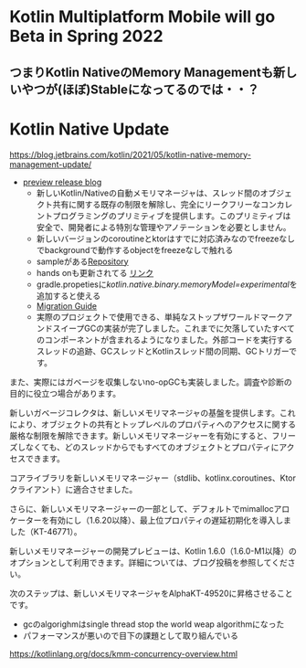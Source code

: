 # Kotlin Multiplatform Mobile will go Beta in Spring 2022
## つまりKotlin NativeのMemory Managementも新しいやつが(ほぼ)Stableになってるのでは・・？

# Kotlin Native Update

https://blog.jetbrains.com/kotlin/2021/05/kotlin-native-memory-management-update/
- [preview release blog](https://blog.jetbrains.com/kotlin/2021/08/try-the-new-kotlin-native-memory-manager-development-preview/)
  - 新しいKotlin/Nativeの自動メモリマネージャは、スレッド間のオブジェクト共有に関する既存の制限を解除し、完全にリークフリーなコンカレントプログラミングのプリミティブを提供します。このプリミティブは安全で、開発者による特別な管理やアノテーションを必要としません。
  - 新しいバージョンのcoroutineとktorはすでに対応済みなのでfreezeなしでbackgroundで動作するobjectをfreezeなしで触れる
  - sampleがある[Repository](https://github.com/Kotlin/kmm-production-sample/tree/new-mm-demo)
  - hands onも更新されてる [リンク](https://github.com/kotlin-hands-on/KNConcurrencyHandson/tree/new-mm-demo)
  - gradle.propetiesに*kotlin.native.binary.memoryModel=experimental*を追加すると使える
  - [Migration Guide](https://github.com/JetBrains/kotlin/blob/master/kotlin-native/NEW_MM.md)
  - 実際のプロジェクトで使用できる、単純なストップザワールドマークアンドスイープGCの実装が完了しました。これまでに欠落していたすべてのコンポーネントが含まれるようになりました。外部コードを実行するスレッドの追跡、GCスレッドとKotlinスレッド間の同期、GCトリガーです。

また、実際にはガベージを収集しないno-opGCも実装しました。調査や診断の目的に役立つ場合があります。

新しいガベージコレクタは、新しいメモリマネージャの基盤を提供します。これにより、オブジェクトの共有とトップレベルのプロパティへのアクセスに関する厳格な制限を解除できます。新しいメモリマネージャーを有効にすると、フリーズしなくても、どのスレッドからでもすべてのオブジェクトとプロパティにアクセスできます。

コアライブラリを新しいメモリマネージャー（stdlib、kotlinx.coroutines、Ktorクライアント）に適合させました。

さらに、新しいメモリマネージャーの一部として、デフォルトでmimallocアロケーターを有効にし（1.6.20以降）、最上位プロパティの遅延初期化を導入しました（KT-46771）。

新しいメモリマネージャーの開発プレビューは、Kotlin 1.6.0（1.6.0-M1以降）のオプションとして利用できます。詳細については、ブログ投稿を参照してください。

次のステップは、新しいメモリマネージャをAlphaKT-49520に昇格させることです。

- gcのalgorighmはsingle thread stop the world weap algorithmになった
- パフォーマンスが悪いので目下の課題として取り組んでいる


https://kotlinlang.org/docs/kmm-concurrency-overview.html
